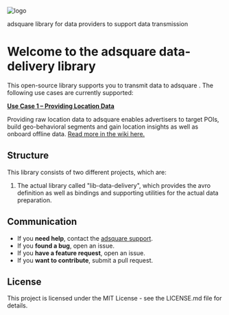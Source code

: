 ![logo](http://www.adsquare.com/logo_pos_rgb.png)

adsquare library for data providers to support data transmission

# Welcome to the adsquare data-delivery library

This open-source library supports you to transmit data to adsquare . The following use cases are currently supported:


**[Use Case 1 – Providing Location Data](https://github.com/adsquare/data-delivery/wiki/Use-Case-2-%E2%80%93-Providing-Location-Data)**

Providing raw location data to adsquare enables advertisers to target POIs, build geo-behavioral segments and gain location insights as well as onboard offline data. 
[Read more in the wiki here.](https://github.com/adsquare/data-delivery/wiki/Use-Case-2-%E2%80%93-Providing-Location-Data)


## Structure

This library consists of two different projects, which are:

1. The actual library called "lib-data-delivery", which provides the avro definition as well as bindings and supporting utilities for the actual data preparation.

## Communication

- If you **need help**, contact the [adsquare support](mailto:support@adsquare.com).
- If you **found a bug**, open an issue.
- If you **have a feature request**, open an issue.
- If you **want to contribute**, submit a pull request.

## License

This project is licensed under the MIT License - see the LICENSE.md file for details.
